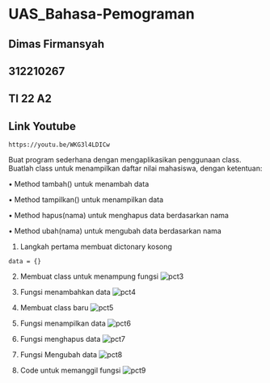 # UAS_Bahasa-Pemograman
## Dimas Firmansyah
## 312210267
## TI 22 A2
## Link Youtube
```
https://youtu.be/WKG3l4LDICw
```
Buat program sederhana dengan mengaplikasikan penggunaan class. Buatlah
class untuk menampilkan daftar nilai mahasiswa, dengan ketentuan:

   • Method tambah() untuk menambah data

   • Method tampilkan() untuk menampilkan data

   • Method hapus(nama) untuk menghapus data berdasarkan nama

   • Method ubah(nama) untuk mengubah data berdasarkan nama

1. Langkah pertama membuat dictonary kosong
```
data = {}
```

2. Membuat class untuk menampung fungsi
![pct3](https://user-images.githubusercontent.com/115356128/211246569-0cabc84e-4ed3-48a8-9b34-a9559ced272c.png)

3. Fungsi menambahkan data
![pct4](https://user-images.githubusercontent.com/115356128/211246612-a12d777c-d615-477e-b4e5-a10c6b5acfbd.png)

4. Membuat class baru
![pct5](https://user-images.githubusercontent.com/115356128/211246625-9cfd9970-5381-41cf-bae7-ebeb3d62c504.png)

5. Fungsi menampilkan data 
![pct6](https://user-images.githubusercontent.com/115356128/211246638-a0044fae-457c-463d-8a18-3a6d669a2ca4.png)

6. Fungsi menghapus data
![pct7](https://user-images.githubusercontent.com/115356128/211246669-706cea8e-2b3a-457c-b4b7-9d2a82e9fa8f.png)

7. Fungsi Mengubah data
 ![pct8](https://user-images.githubusercontent.com/115356128/211246714-2f8e507b-a6b8-4614-bdfc-86109de5420a.png)

8. Code untuk memanggil fungsi
![pct9](https://user-images.githubusercontent.com/115356128/211246740-5a01a710-9f27-4ce9-932e-3abc7601bf5a.png)

 
 
 
 
